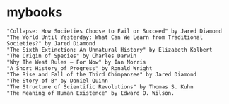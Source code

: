 # mybooks

    "Collapse: How Societies Choose to Fail or Succeed" by Jared Diamond
    "The World Until Yesterday: What Can We Learn from Traditional Societies?" by Jared Diamond
    "The Sixth Extinction: An Unnatural History" by Elizabeth Kolbert
    "The Origin of Species" by Charles Darwin
    "Why The West Rules – For Now" by Ian Morris
    "A Short History of Progress" by Ronald Wright
    "The Rise and Fall of the Third Chimpanzee" by Jared Diamond
    "The Story of B" by Daniel Quinn
    "The Structure of Scientific Revolutions" by Thomas S. Kuhn
    "The Meaning of Human Existence" by Edward O. Wilson.
